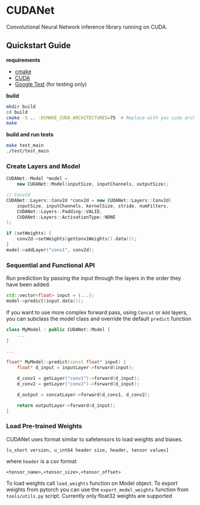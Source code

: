 # CUDANet

Convolutional Neural Network inference library running on CUDA.

## Quickstart Guide

**requirements**
- [cmake](https://cmake.org/)
- [CUDA](https://developer.nvidia.com/cuda-downloads)
- [Google Test](https://github.com/google/googletest) (for testing only)

**build**

```sh
mkdir build
cd build
cmake -S .. -DCMAKE_CUDA_ARCHITECTURES=75  # Replace with you cuda architecture
make
```

**build and run tests**

```sh
make test_main
./test/test_main
```

### Create Layers and Model

```cpp
CUDANet::Model *model =
    new CUDANet::Model(inputSize, inputChannels, outputSize);

// Conv2d
CUDANet::Layers::Conv2d *conv2d = new CUDANet::Layers::Conv2d(
    inputSize, inputChannels, kernelSize, stride, numFilters,
    CUDANet::Layers::Padding::VALID,
    CUDANet::Layers::ActivationType::NONE
);

if (setWeights) {
    conv2d->setWeights(getConv1Weights().data());
}
model->addLayer("conv1", conv2d);
```

### Sequential and Functional API

Run prediction by passing the input through the layers in the order they have been added.

```cpp
std::vector<float> input = {...};
model->predict(input.data());
```

If you want to use more complex forward pass, using `Concat` or `Add` layers, you can subclass the model class and override the default `predict` function

```cpp
class MyModel : public CUDANet::Model {
    ...
}

...

float* MyModel::predict(const float* input) {
    float* d_input = inputLayer->forward(input);

    d_conv1 = getLayer("conv1")->forward(d_input);
    d_conv2 = getLayer("conv2")->forward(d_input);

    d_output = concatLayer->forward(d_conv1, d_conv2);

    return outputLayer->forward(d_input);
}
```

### Load Pre-trained Weights

CUDANet uses format similar to safetensors to load weights and biases.

```
[u_short version, u_int64 header size, header, tensor values]
```

where `header` is a csv format

```
<tensor_name>,<tensor_size>,<tensor_offset>
```

To load weights call `load_weights` function on Model object. To export weights from pytorch you can use the `export_model_weights` function from `tools/utils.py`  script. Currently only float32 weights are supported